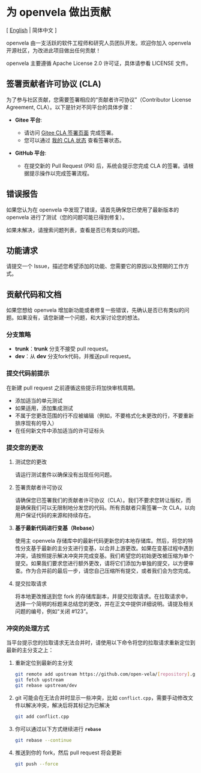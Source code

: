 # 为 openvela 做出贡献

\[ [English](CONTRIBUTING.md) | 简体中文 \]

openvela 由一支活跃的软件工程师和研究人员团队开发。欢迎你加入 openvela 开源社区，为改进此项目做出任何贡献！

openvela 主要遵循 Apache License 2.0 许可证，具体请参看 LICENSE 文件。

## 签署贡献者许可协议 (CLA)

为了参与社区贡献，您需要签署相应的“贡献者许可协议”（Contributor License Agreement, CLA）。以下是针对不同平台的具体步骤：

- **Gitee 平台**:
  - 请访问 [Gitee CLA 签署页面](https://gitee.com/organizations/open-vela/cla/zs6b7c48u6juka2tsnrnkzx6k88np85e) 完成签署。
  - 您可以通过 [我的 CLA 状态](https://gitee.com/profile/clas) 查看签署状态。

- **GitHub 平台**:
  - 在提交新的 Pull Request (PR) 后，系统会提示您完成 CLA 的签署。请根据提示操作以完成签署流程。

## 错误报告

如果您认为在 openvela 中发现了错误，请首先确保您已使用了最新版本的 openvela 进行了测试（您的问题可能已得到修复）。

如果未解决，请搜索问题列表，查看是否已有类似的问题。

## 功能请求

请提交一个 Issue，描述您希望添加的功能、您需要它的原因以及预期的工作方式。

## 贡献代码和文档

如果您想给 openvela 增加新功能或者修复一些错误，先确认是否已有类似的问题。如果没有，请您新建一个问题，和大家讨论您的想法。

### 分支策略

- **trunk**：**trunk** 分支不接受 pull request。
- **dev**：从 **dev** 分支fork代码，并推送pull request。

### 提交代码前提示

在新建 pull request 之前遵循这些提示将加快审核周期。

- 添加适当的单元测试
- 如果适用，添加集成测试
- 不属于您更改范围的行不应被编辑（例如，不要格式化未更改的行，不要重新排序现有的导入）
- 在任何新文件中添加适当的许可证标头

### 提交您的更改  

1. 测试您的更改
  
   请运行测试套件以确保没有出现任何问题。  

2. 签署贡献者许可协议

    请确保您已签署我们的贡献者许可协议（CLA）。我们不要求您转让版权，而是确保我们可以无限制地分发您的代码。所有贡献者只需签署一次 CLA，以向用户保证代码的来源和持续存在。  

3. **基于最新代码进行变基（Rebase）**

    使用主 openvela 存储库中的最新代码更新您的本地存储库。然后，将您的特性分支基于最新的主分支进行变基，以合并上游更改。如果在变基过程中遇到冲突，请按照提示解决冲突并完成变基。我们希望您的初始更改被压缩为单个提交。如果我们要求您进行额外更改，请将它们添加为单独的提交，以方便审查。作为合并前的最后一步，请您自己压缩所有提交，或者我们会为您完成。  

4. 提交拉取请求

    将本地更改推送到您 fork 的存储库副本，并提交拉取请求。在拉取请求中，选择一个简明的标题来总结您的更改，并在正文中提供详细说明。请提及相关问题的编号，例如“关闭 #123”。

### 冲突的处理方式

当平台提示您的拉取请求无法合并时，请使用以下命令将您的拉取请求重新定位到最新的主分支之上：

1. 重新定位到最新的主分支

     ```Bash
     git remote add upstream https://github.com/open-vela/[repository].git
     git fetch upstream
     git rebase upstream/dev
     ```

2. git 可能会在无法合并时显示一些冲突，比如 `conflict.cpp`，需要手动修改文件以解决冲突，解决后将其标记为已解决

    ```Bash
    git add conflict.cpp
    ```

3. 你可以通过以下方式继续进行 **`rebase`**

    ```Bash
    git rebase --continue
    ```

4. 推送到你的 fork，然后 pull request 将会更新

    ```Bash
    git push --force
    ```
